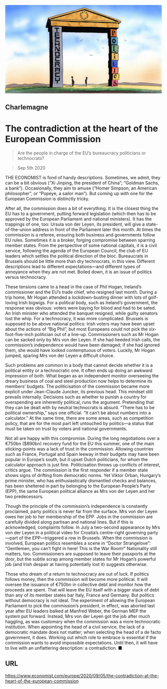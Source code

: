 ![](./images/20200905_EUD000_0.jpg)

## Charlemagne

# The contradiction at the heart of the European Commission

> Are the people in charge of the EU’s bureaucracy politicians or technocrats?

> Sep 5th 2020

THE ECONOMIST is fond of handy descriptions. Sometimes, we admit, they can be a bit obvious (“Xi Jinping, the president of China”; “Goldman Sachs, a bank”). Occasionally, they aim to amuse (“Homer Simpson, an American philosopher”, or “Popeye, a sailor man”). But coming up with one for the European Commission is distinctly tricky.

After all, the commission does a bit of everything. It is the closest thing the EU has to a government, putting forward legislation (which then has to be approved by the European Parliament and national ministers). It has the trappings of one, too: Ursula von der Leyen, its president, will give a state-of-the-union address in front of the Parliament later this month. At times the commission is a referee, ensuring both business and governments follow EU rules. Sometimes it is a broker, forging compromise between sparring member states. From the perspective of some national capitals, it is a civil service, following the agenda of the European Council, the club of EU leaders which settles the political direction of the bloc. Bureaucrats in Brussels should be little more than dry technocrats, in this view. Different descriptions lead to different expectations—and different types of annoyance when they are not met. Boiled down, it is an issue of politics versus technocracy.

These tensions came to a head in the case of Phil Hogan, Ireland’s commissioner and the EU’s trade chief, who resigned last month. During a trip home, Mr Hogan attended a lockdown-busting dinner with lots of golf-loving Irish bigwigs. For a political body, such as Ireland’s government, the response was obvious: voters were baying for blood and had to be sated. An Irish minister who attended the banquet resigned, while guilty senators lost the whip. For a technocracy, it was more complicated. Brussels is supposed to be above national politics: Irish voters may have been upset about the actions of “Big Phil”, but most Europeans could not pick the six-foot-five-inch politician out of a line-up. Commissioners such as Mr Hogan can be sacked only by Mrs von der Leyen. If she had heeded Irish calls, the commission’s independence would have been damaged; if she had ignored them, she would have looked contemptuous of voters. Luckily, Mr Hogan jumped, sparing Mrs von der Leyen a difficult choice.

Such problems are common in a body that cannot decide whether it is a political entity or a technocratic one. It often ends up doing an awkward impression of both. What began as an independent monitor overseeing the dreary business of coal and steel production now helps to determine its members’ budgets. The politicisation of the commission became more explicit under Jean-Claude Juncker, its previous head. This mindset still prevails internally. Decisions such as whether to punish a country for overspending are inherently political, runs the argument. Pretending that they can be dealt with by neutral technocrats is absurd. “There has to be political ownership,” says one official. “It can’t be about numbers into a calculator.” At the same time, there are some areas, such as competition policy, that are for the most part left untouched by politics—a status that must be taken on trust by voters and national governments.

Not all are happy with this compromise. During the long negotiations over a €750bn ($890bn) recovery fund for the EU this summer, one of the main sticking-points was a lack of trust in the commission. Allowing countries such as France, Portugal and Spain leeway in their budgets may have been popular in Europe’s south, but it upset Dutch politicians, for whom the calculator approach is just fine. Politicisation throws up conflicts of interest, critics argue. The commission is the first responder if a member state shows signs of drifting from democratic norms. Yet Viktor Orban, Hungary’s prime minister, who has enthusiastically dismantled checks and balances, has been sheltered in part by belonging to the European People’s Party (EPP), the same European political alliance as Mrs von der Leyen and her two predecessors.

Though the principle of the commission’s independence is constantly proclaimed, party politics is never far from the surface. Mrs von der Leyen owes her job to her membership of the EPP. Jobs in the commission are carefully divided along partisan and national lines. But if this is acknowledged, complaints follow. In July a two-second appearance by Mrs von der Leyen in a political video for Croatia’s centre-right governing party—part of the EPP—triggered a row in Brussels. When the commission is involved, European politics resembles a scene in “Doctor Strangelove”: “Gentlemen, you can’t fight in here! This is the War Room!” Nationality still matters, too. Commissioners are supposed to leave their passports at the door, but the subtle scrap among member states for Mr Hogan’s powerful job (and Irish despair at having potentially lost it) suggests otherwise.

Those who dream of a return to technocracy are out of luck. If politics follows money, then the commission will become more political. It will oversee the issuance of €750bn in collective debt and monitor how the proceeds are spent. That will leave the EU itself with a bigger stack of debt than any of its member states bar Italy, France and Germany. But politics without democracy is not ideal. The experiment of allowing the European Parliament to pick the commission’s president, in effect, was aborted last year after EU leaders balked at Manfred Weber, the German MEP the system put forward. Instead, Mrs von der Leyen got the job after much haggling, as was customary when the commission was a more technocratic institution. When appointing the head of a civil service, the lack of a democratic mandate does not matter; when selecting the head of a de facto government, it does. Working out which role to embrace is essential if the commission wants to avoid impossible expectations. Until then, it will have to live with an unflattering description: a contradiction. ■

## URL

https://www.economist.com/europe/2020/09/05/the-contradiction-at-the-heart-of-the-european-commission

